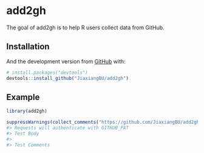 
<!-- README.md is generated from README.Rmd. Please edit that file -->

# add2gh

<!-- badges: start -->

<!-- badges: end -->

The goal of add2gh is to help R users collect data from
GitHub.

## Installation

<!-- You can install the released version of add2gh from [CRAN](https://CRAN.R-project.org) with: -->

<!-- ``` r -->

<!-- install.packages("add2gh") -->

<!-- ``` -->

And the development version from [GitHub](https://github.com/) with:

``` r
# install.packages("devtools")
devtools::install_github("JiaxiangBU/add2gh")
```

## Example

``` r
library(add2gh)
```

``` r
suppressWarnings(collect_comments("https://github.com/JiaxiangBU/add2gh/issues/2"))
#> Requests will authenticate with GITHUB_PAT
#> Test Body
#> 
#> Test Comments
```
